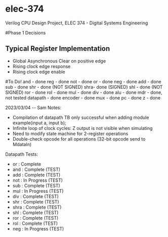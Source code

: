 # elec-374

Verilog CPU Design Project, ELEC 374 - Digital Systems Engineering

#Phase 1 Decisions

## Typical Register Implementation

- Global Asynchronous Clear on positive edge
- Rising clock edge response
- Rising clock edge enable

#To Do!
and - done
reg - done
not - done
or - done
neg - done
add - done
sub - done
shr - done (NOT SIGNED)
shra- done (SIGNED)
shl - done (NOT SIGNED)
ror - done
rol - done
mul - done
div - done
alu - done
mdr - done, not tested
datapath - done
encoder - done
mux - done
pc - done
z - done

2023/03/04 -- Sam Notes:

- Compilation of datapath TB only successful when adding module example(input a, input b);
- Infinite loop of clock cycles: Z output is not visible when simulating
- Need to modify state machine for 2-register operations
- Double-check opcode for all operations (32-bit opcode send to MdataIn)

Datapath Tests:

- or : Complete
- and : Complete (TEST)
- add : Complete (TEST)
- not : In Progress (TEST)
- sub : Complete (TEST)
- mul : In Progress (TEST)
- div : Complete (TEST)
- shr : Complete (TEST)
- shra : Complete (TEST)
- shl : Complete (TEST)
- ror : Complete (TEST)
- rol : Complete (TEST)
- neg : In Progress (TEST)

